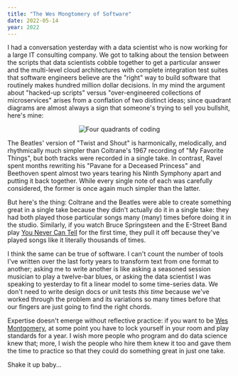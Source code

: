 ```yaml
---
title: "The Wes Mongtomery of Software"
date: 2022-05-14
year: 2022
---
```


I had a conversation yesterday with a data scientist who is now working for a large IT consulting company.
We got to talking about the tension between the scripts that data scientists cobble together to get a particular answer
and the multi-level cloud architectures with complete integration test suites
that software engineers believe are the "right" way to build software
that routinely makes hundred million dollar decisions.
In my mind the argument about "hacked-up scripts" versus "over-engineered collections of microservices"
arises from a conflation of two distinct ideas;
since quadrant diagrams are almost always a sign that someone's trying to sell you bullshit,
here's mine:

<div align="center">
<img src="{{ '/files/2022/wes-montgomery.svg' | relative_url }}" alt="Four quadrants of coding" />
</div>

The Beatles' version of "Twist and Shout" is harmonically, melodically, and rhythmically much simpler
than Coltrane's 1967 recording of "My Favorite Things",
but both tracks were recorded in a single take.
In contrast,
Ravel spent months rewriting his "Pavane for a Deceased Princess"
and Beethoven spent almost two years tearing his Ninth Symphony apart and putting it back together.
While every single note of each was carefully considered,
the former is once again much simpler than the latter.

But here's the thing:
Coltrane and the Beatles were able to create something great in a single take
because they didn't actually do it in a single take:
they had both played those particular songs many (many) times before doing it in the studio.
Similarly,
if you watch Bruce Springsteen and the E-Street Band
play <a href="https://www.youtube.com/watch?v=L-Ds-FXGGQg">You Never Can Tell</a> for the first time,
they pull it off because they've played songs like it literally thousands of times.

I think the same can be true of software.
I can't count the number of tools I've written over the last forty years
to transform text from one format to another;
asking me to write another is like asking a seasoned session musician to play a twelve-bar blues,
or asking the data scientist I was speaking to yesterday to fit a linear model to some time-series data.
We don't need to write design docs or unit tests *this time*
because we've worked through the problem and its variations so many times before
that our fingers are just going to find the right chords.

Expertise doesn't emerge without reflective practice:
if you want to be <a href="https://www.youtube.com/watch?v=IFBeo0cGu7c">Wes Montgomery</a>,
at some point you have to lock yourself in your room and play standards for a year.
I wish more people who program and do data science knew that;
more,
I wish the people who hire them knew it too
and gave them the time to practice
so that they could do something great in just one take.

Shake it up baby...
